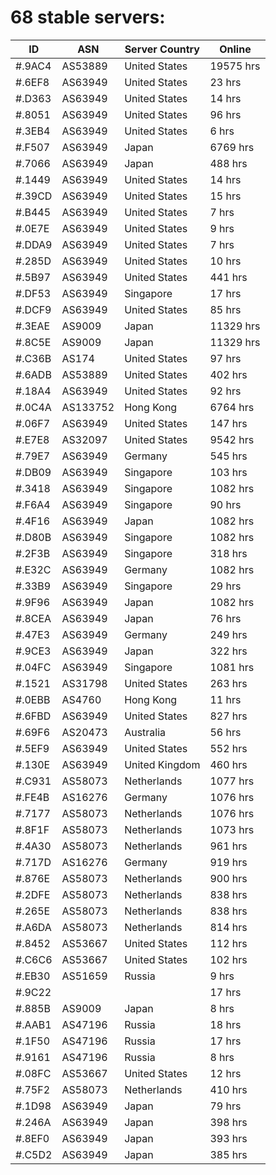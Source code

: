 # 68 stable servers:

| ID | ASN | Server Country | Online |
| ------ | ------ | ------ | ------ |
| #.9AC4 | AS53889 | United States | 19575 hrs |
| #.6EF8 | AS63949 | United States | 23 hrs |
| #.D363 | AS63949 | United States | 14 hrs |
| #.8051 | AS63949 | United States | 96 hrs |
| #.3EB4 | AS63949 | United States | 6 hrs |
| #.F507 | AS63949 | Japan | 6769 hrs |
| #.7066 | AS63949 | Japan | 488 hrs |
| #.1449 | AS63949 | United States | 14 hrs |
| #.39CD | AS63949 | United States | 15 hrs |
| #.B445 | AS63949 | United States | 7 hrs |
| #.0E7E | AS63949 | United States | 9 hrs |
| #.DDA9 | AS63949 | United States | 7 hrs |
| #.285D | AS63949 | United States | 10 hrs |
| #.5B97 | AS63949 | United States | 441 hrs |
| #.DF53 | AS63949 | Singapore | 17 hrs |
| #.DCF9 | AS63949 | United States | 85 hrs |
| #.3EAE | AS9009 | Japan | 11329 hrs |
| #.8C5E | AS9009 | Japan | 11329 hrs |
| #.C36B | AS174 | United States | 97 hrs |
| #.6ADB | AS53889 | United States | 402 hrs |
| #.18A4 | AS63949 | United States | 92 hrs |
| #.0C4A | AS133752 | Hong Kong | 6764 hrs |
| #.06F7 | AS63949 | United States | 147 hrs |
| #.E7E8 | AS32097 | United States | 9542 hrs |
| #.79E7 | AS63949 | Germany | 545 hrs |
| #.DB09 | AS63949 | Singapore | 103 hrs |
| #.3418 | AS63949 | Singapore | 1082 hrs |
| #.F6A4 | AS63949 | Singapore | 90 hrs |
| #.4F16 | AS63949 | Japan | 1082 hrs |
| #.D80B | AS63949 | Singapore | 1082 hrs |
| #.2F3B | AS63949 | Singapore | 318 hrs |
| #.E32C | AS63949 | Germany | 1082 hrs |
| #.33B9 | AS63949 | Singapore | 29 hrs |
| #.9F96 | AS63949 | Japan | 1082 hrs |
| #.8CEA | AS63949 | Japan | 76 hrs |
| #.47E3 | AS63949 | Germany | 249 hrs |
| #.9CE3 | AS63949 | Japan | 322 hrs |
| #.04FC | AS63949 | Singapore | 1081 hrs |
| #.1521 | AS31798 | United States | 263 hrs |
| #.0EBB | AS4760 | Hong Kong | 11 hrs |
| #.6FBD | AS63949 | United States | 827 hrs |
| #.69F6 | AS20473 | Australia | 56 hrs |
| #.5EF9 | AS63949 | United States | 552 hrs |
| #.130E | AS63949 | United Kingdom | 460 hrs |
| #.C931 | AS58073 | Netherlands | 1077 hrs |
| #.FE4B | AS16276 | Germany | 1076 hrs |
| #.7177 | AS58073 | Netherlands | 1076 hrs |
| #.8F1F | AS58073 | Netherlands | 1073 hrs |
| #.4A30 | AS58073 | Netherlands | 961 hrs |
| #.717D | AS16276 | Germany | 919 hrs |
| #.876E | AS58073 | Netherlands | 900 hrs |
| #.2DFE | AS58073 | Netherlands | 838 hrs |
| #.265E | AS58073 | Netherlands | 838 hrs |
| #.A6DA | AS58073 | Netherlands | 814 hrs |
| #.8452 | AS53667 | United States | 112 hrs |
| #.C6C6 | AS53667 | United States | 102 hrs |
| #.EB30 | AS51659 | Russia | 9 hrs |
| #.9C22 |  |  | 17 hrs |
| #.885B | AS9009 | Japan | 8 hrs |
| #.AAB1 | AS47196 | Russia | 18 hrs |
| #.1F50 | AS47196 | Russia | 17 hrs |
| #.9161 | AS47196 | Russia | 8 hrs |
| #.08FC | AS53667 | United States | 12 hrs |
| #.75F2 | AS58073 | Netherlands | 410 hrs |
| #.1D98 | AS63949 | Japan | 79 hrs |
| #.246A | AS63949 | Japan | 398 hrs |
| #.8EF0 | AS63949 | Japan | 393 hrs |
| #.C5D2 | AS63949 | Japan | 385 hrs |

